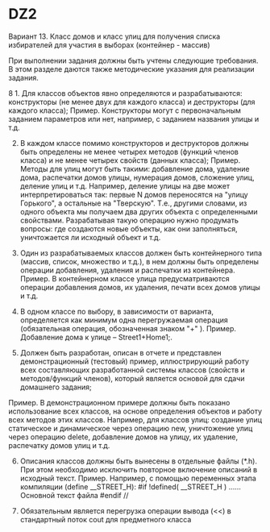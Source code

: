 # DZ2

Вариант 13. 
Класс домов и класс улиц для получения списка избирателей для участия в выборах (контейнер - массив)

При выполнении задания должны быть учтены следующие требования. В этом разделе даются также методические указания для реализации задания.  
 
 8 1. Для классов объектов явно определяются и разрабатываются: конструкторы (не менее двух для каждого класса) и деструкторы (для каждого класса); Пример. Конструкторы могут с первоначальным заданием параметров или нет, например, с заданием названия улицы и т.д. 
 
2. В каждом классе помимо конструкторов и деструкторов должны быть определены не менее четырех методов (функций членов класса) и не менее четырех свойств (данных класса); Пример. Методы для улиц могут быть такими: добавление дома, удаление дома, распечатки домов улицы, нумерация домов, сложение улиц, деление улиц и т.д. Например, деление улицы на две может интерпретироваться так: первые N домов переносятся на "улицу Горького", а остальные на "Тверскую". Т.е., другими словами, из одного объекта мы получаем два других объекта с определенными свойствами. Разрабатывая такую операцию нужно продумать вопросы: где создаются новые объекты, как они заполняться, уничтожается ли исходный объект и т.д. 
 
3. Один из разрабатываемых классов должен быть контейнерного типа (массив, список, множество и т.д.), в нем должны быть определены операции добавления, удаления и распечатки из контейнера.  Пример. В контейнерном классе улица предусматриваются операции добавления домов, их удаления, печати всех домов улицы и т.д. 
 
4. В одном классе по выбору, в зависимости от варианта, определяется как минимум одна перегружаемая операция (обязательная операция, обозначенная знаком "+" ). Пример. Добавление дома к улице – Street1+Home1;. 
 
5. Должен быть разработан, описан в отчете  и представлен демонстрационный (тестовый) пример, иллюстрирующий работу всех составляющих разработанной системы классов (свойств и методов/функций членов), который является основой для сдачи домашнего задания; 
 
Пример. В демонстрационном примере должны быть показано использование всех классов, на основе определения объектов и работу всех методов этих классов. Например, для классов улиц: создание улиц статическое и динамическое через операцию new, уничтожение улиц через операцию delete, добавление домов на улицу, их удаление, распечатку домов улиц и т.д. 
 
6.  Описания классов должны быть вынесены в отдельные файлы (*.h). При этом необходимо исключить повторное включение описаний в исходный текст.  Пример. Например, с помощью переменных этапа компиляции (define __STREET_H):  #if !defined( __STREET_H )  …… Основной текст файла #endif  //  
 
7. Обязательным является перегрузка операции вывода (<<) в стандартный поток cout для предметного класса
